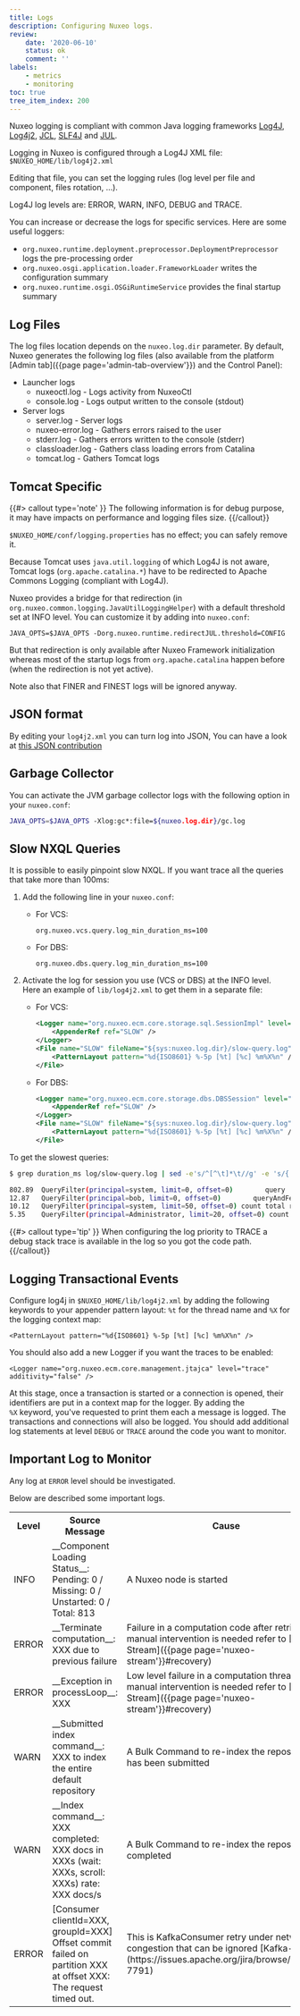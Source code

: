 ```yaml
---
title: Logs
description: Configuring Nuxeo logs.
review:
    date: '2020-06-10'
    status: ok
    comment: ''
labels:
    - metrics
    - monitoring
toc: true
tree_item_index: 200
---
```


Nuxeo logging is compliant with common Java logging frameworks [Log4J](https://logging.apache.org/log4j/1.2/), [Log4j2](https://logging.apache.org/log4j/2.x/),
[JCL](https://commons.apache.org/proper/commons-logging/), [SLF4J](http://www.slf4j.org/) and [JUL](http://download.oracle.com/javase/6/docs/technotes/guides/logging/index.html).

Logging in Nuxeo is configured through a Log4J XML file: `$NUXEO_HOME/lib/log4j2.xml`

Editing that file, you can set the logging rules (log level per file and component, files rotation, ...).

Log4J log levels are: ERROR, WARN, INFO, DEBUG and TRACE.

You can increase or decrease the logs for specific services. Here are some useful loggers:

- `org.nuxeo.runtime.deployment.preprocessor.DeploymentPreprocessor` logs the pre-processing order
- `org.nuxeo.osgi.application.loader.FrameworkLoader` writes the configuration summary
- `org.nuxeo.runtime.osgi.OSGiRuntimeService` provides the final startup summary

## Log Files

The log files location depends on the `nuxeo.log.dir` parameter. By default, Nuxeo generates the following log files (also available from the platform [Admin tab]({{page page='admin-tab-overview'}}) and the Control Panel):

- Launcher logs
  - nuxeoctl.log - Logs activity from NuxeoCtl
  - console.log - Logs output written to the console (stdout)
- Server logs
  - server.log - Server logs
  - nuxeo-error.log - Gathers errors raised to the user
  - stderr.log - Gathers errors written to the console (stderr)
  - classloader.log - Gathers class loading errors from Catalina
  - tomcat.log - Gathers Tomcat logs

## Tomcat Specific

{{#> callout type='note' }}
The following information is for debug purpose, it may have impacts on performance and logging files size.
{{/callout}}

`$NUXEO_HOME/conf/logging.properties` has no effect; you can safely remove it.

Because Tomcat uses `java.util.logging` of which Log4J is not aware, Tomcat logs (`org.apache.catalina.*`) have to be redirected to Apache Commons Logging (compliant with Log4J).

Nuxeo provides a bridge for that redirection (in `org.nuxeo.common.logging.JavaUtilLoggingHelper`) with a default threshold set at INFO level. You can customize it by adding into `nuxeo.conf`:

```
JAVA_OPTS=$JAVA_OPTS -Dorg.nuxeo.runtime.redirectJUL.threshold=CONFIG
```

But that redirection is only available after Nuxeo Framework initialization whereas most of the startup logs from `org.apache.catalina` happen before (when the redirection is not yet active).

Note also that FINER and FINEST logs will be ignored anyway.

## JSON format

By editing your `log4j2.xml` you can turn log into JSON,
You can have a look at [this JSON contribution](https://github.com/nuxeo/nuxeo/blob/master/server/nuxeo-nxr-server/src/main/resources/templates/docker-json/lib/log4j2.xml)

## Garbage Collector

You can activate the JVM garbage collector logs with the following option in your `nuxeo.conf`:

```bash
JAVA_OPTS=$JAVA_OPTS -Xlog:gc*:file=${nuxeo.log.dir}/gc.log
```

## Slow NXQL Queries

It is possible to easily pinpoint slow NXQL. If you want trace all the queries that take more than 100ms:

1.  Add the following line in your `nuxeo.conf`:

    *   For VCS:

        ```
        org.nuxeo.vcs.query.log_min_duration_ms=100

        ```

    *   For DBS:

        ```
        org.nuxeo.dbs.query.log_min_duration_ms=100

        ```

2.  Activate the log for session you use (VCS or DBS)&nbsp;at the INFO level.
    Here an example of `lib/log4j2.xml` to get them in a separate file:

    *   For VCS:

        ```xml
        <Logger name="org.nuxeo.ecm.core.storage.sql.SessionImpl" level="info" additivity="false">
            <AppenderRef ref="SLOW" />
        </Logger>
        <File name="SLOW" fileName="${sys:nuxeo.log.dir}/slow-query.log" append="false">
            <PatternLayout pattern="%d{ISO8601} %-5p [%t] [%c] %m%X%n" />
        </File>
        ```

    *   For DBS:

        ```xml
        <Logger name="org.nuxeo.ecm.core.storage.dbs.DBSSession" level="info" additivity="false">
            <AppenderRef ref="SLOW" />
        </Logger>
        <File name="SLOW" fileName="${sys:nuxeo.log.dir}/slow-query.log" append="false">
            <PatternLayout pattern="%d{ISO8601} %-5p [%t] [%c] %m%X%n" />
        </File>
        ```

To get the slowest queries:

```bash
$ grep duration_ms log/slow-query.log | sed -e's/^[^\t]*\t//g' -e 's/{.*$//g' |sort -nr | head

802.89  QueryFilter(principal=system, limit=0, offset=0)        query   SELECT * FROM Document WHERE ....
12.87   QueryFilter(principal=bob, limit=0, offset=0)        queryAndFetch   Select DISTINCT ecm:uuid...
10.12   QueryFilter(principal=system, limit=50, offset=0) count total results UNLIMITED query   SELECT * FROM Document WHERE ...
5.35    QueryFilter(principal=Administrator, limit=20, offset=0) count total results up to 20   query   SELECT * FROM ...

```

{{#> callout type='tip' }}
When configuring the log priority to TRACE a debug stack trace is available in the log so you got the code path.
{{/callout}}

## Logging Transactional Events

Configure log4j in `$NUXEO_HOME/lib/log4j2.xml` by adding the following keywords to your appender pattern layout: `%t`&nbsp;for the thread name and `%X`&nbsp;for the logging context map:

```html/xml
<PatternLayout pattern="%d{ISO8601} %-5p [%t] [%c] %m%X%n" />
```
You should also add a new Logger if you want the traces to be enabled:

```html/xml
<Logger name="org.nuxeo.ecm.core.management.jtajca" level="trace" additivity="false" />
```

At this stage, once a transaction is started or a connection is opened, their identifiers are put in a context map for the logger. By adding the `%X`&nbsp;keyword, you've requested to print them each a message is logged. The transactions and connections will also be logged. You should add additional log statements at level `DEBUG` or `TRACE` around the code you want to monitor.

## Important Log to Monitor

Any log at `ERROR` level should be investigated.

Below are described some important logs.

<div class="table-scroll"><table class="hover"><tbody><tr><th colspan="1">Level</th><th colspan="1">Source
Message</th><th colspan="1">Cause</th></tr>

<tr><td colspan="1">
INFO
</td><td colspan="1">
__Component Loading Status__: Pending: 0 / Missing: 0 / Unstarted: 0 / Total: 813
</td><td colspan="1">
A Nuxeo node is started
</td></tr>


<tr><td colspan="1">
ERROR
</td><td colspan="1">
__Terminate computation__: XXX due to previous failure
</td><td colspan="1">
Failure in a computation code after retries, a manual intervention is needed refer to [Nuxeo Stream]({{page page='nuxeo-stream'}}#recovery)
</td></tr>

<tr><td colspan="1">
ERROR
</td><td colspan="1">
__Exception in processLoop__: XXX
</td><td colspan="1">
Low level failure in a computation thread, a manual intervention is needed refer to [Nuxeo Stream]({{page page='nuxeo-stream'}}#recovery)
</td></tr>

<tr><td colspan="1">
WARN
</td><td colspan="1">
__Submitted index command__: XXX to index the entire default repository
</td><td colspan="1">
A Bulk Command to re-index the repository has been submitted
</td></tr>

<tr><td colspan="1">
WARN
</td><td colspan="1">
__Index command__: XXX completed: XXX docs in XXXs (wait: XXXs, scroll: XXXs) rate: XXX docs/s
</td><td colspan="1">
A Bulk Command to re-index the repository is completed
</td></tr>

<tr><td colspan="1">
ERROR
</td><td colspan="1">
[Consumer clientId=XXX, groupId=XXX] Offset commit failed on partition XXX at offset XXX: The request timed out.
</td><td colspan="1">
This is KafkaConsumer retry under network congestion that can be ignored [Kafka-7791](https://issues.apache.org/jira/browse/KAFKA-7791)
</td>
</tr>
</tbody>
</table>
</div>

